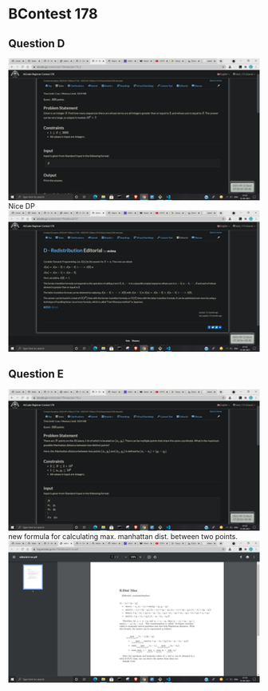 # BContest 178

## Question D  

![Question D](178_D.png)
Nice DP  
![Question D ans](178_D_ans.png)

## Question E  

![Question E](178_E.png)
new formula for calculating max. manhattan dist. between two points.  
![Question E ans](178_E_ans.png)
